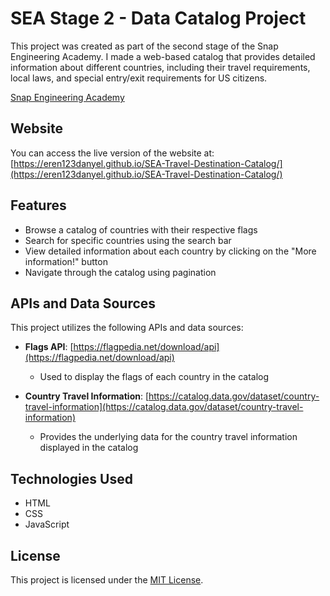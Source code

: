 # SEA Stage 2 - Data Catalog Project

This project was created as part of the second stage of the Snap Engineering Academy. I made a web-based catalog that provides detailed information about different countries, including their travel requirements, local laws, and special entry/exit requirements for US citizens.

[Snap Engineering Academy](https://www.snapacademies.com/apply-now) 

## Website

You can access the live version of the website at: [https://eren123danyel.github.io/SEA-Travel-Destination-Catalog/](https://eren123danyel.github.io/SEA-Travel-Destination-Catalog/)

## Features

- Browse a catalog of countries with their respective flags
- Search for specific countries using the search bar
- View detailed information about each country by clicking on the "More information!" button
- Navigate through the catalog using pagination

## APIs and Data Sources

This project utilizes the following APIs and data sources:

- **Flags API**: [https://flagpedia.net/download/api](https://flagpedia.net/download/api)
  - Used to display the flags of each country in the catalog

- **Country Travel Information**: [https://catalog.data.gov/dataset/country-travel-information](https://catalog.data.gov/dataset/country-travel-information)
  - Provides the underlying data for the country travel information displayed in the catalog

## Technologies Used

- HTML
- CSS
- JavaScript

## License

This project is licensed under the [MIT License](https://raw.githubusercontent.com/eren123danyel/SEA-Travel-Destination-Catalog/main/LICENSE).